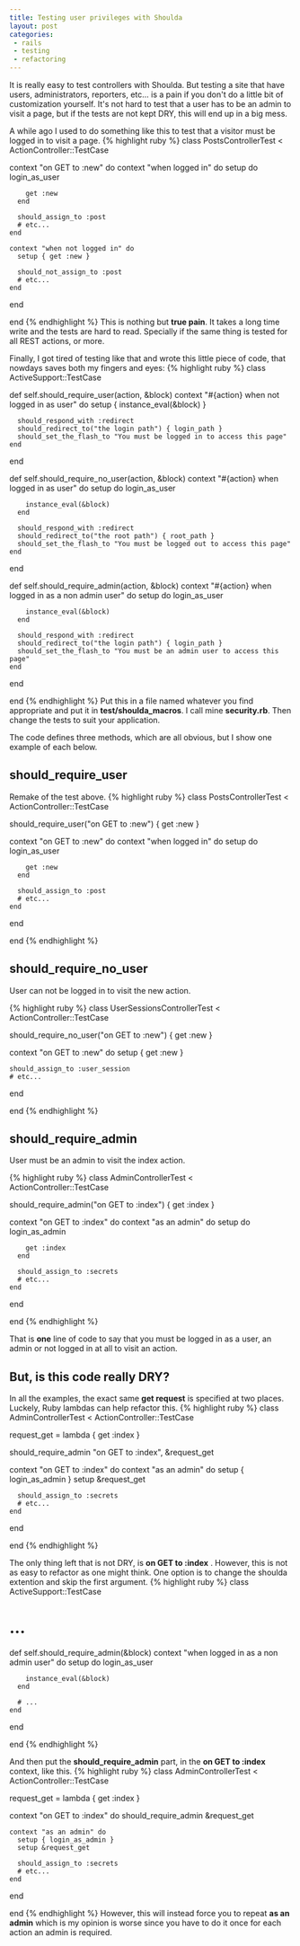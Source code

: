```yaml
---
title: Testing user privileges with Shoulda
layout: post
categories:
 - rails
 - testing
 - refactoring
---
```


It is really easy to test controllers with Shoulda. But testing a site
that have users, administrators, reporters, etc... is a pain if you
don't do a little bit of customization yourself. It's not hard to test
that a user has to be an admin to visit a page, but if the tests are
not kept DRY, this will end up in a big mess.

A while ago I used to do something like this to test that a visitor
must be logged in to visit a page.
{% highlight ruby %}
class PostsControllerTest < ActionController::TestCase

  context "on GET to :new" do
    context "when logged in" do
      setup do
        login_as_user

        get :new
      end

      should_assign_to :post
      # etc...
    end

    context "when not logged in" do
      setup { get :new }

      should_not_assign_to :post
      # etc...
    end
  end

end
{% endhighlight %}
This is nothing but **true pain**. It takes a long time write and the
tests are hard to read. Specially if the same thing is tested for all
REST actions, or more.

Finally, I got tired of testing like that and wrote this little piece
of code, that nowdays saves both my fingers and eyes:
{% highlight ruby %}
class ActiveSupport::TestCase

  def self.should_require_user(action, &block)
    context "#{action} when not logged in as user" do
      setup { instance_eval(&block) }

      should_respond_with :redirect
      should_redirect_to("the login path") { login_path }
      should_set_the_flash_to "You must be logged in to access this page"
    end
  end

  def self.should_require_no_user(action, &block)
    context "#{action} when logged in as user" do
      setup do
        login_as_user

        instance_eval(&block)
      end

      should_respond_with :redirect
      should_redirect_to("the root path") { root_path }
      should_set_the_flash_to "You must be logged out to access this page"
    end
  end

  def self.should_require_admin(action, &block)
    context "#{action} when logged in as a non admin user" do
      setup do
        login_as_user

        instance_eval(&block)
      end

      should_respond_with :redirect
      should_redirect_to("the login path") { login_path }
      should_set_the_flash_to "You must be an admin user to access this page"
    end
  end

end
{% endhighlight %}
Put this in a file named whatever you find appropriate and put it in
**test/shoulda_macros**. I call mine **security.rb**. Then change the
tests to suit your application.

The code defines three methods, which are all obvious, but I show one
example of each below.

## should_require_user
Remake of the test above.
{% highlight ruby %}
class PostsControllerTest < ActionController::TestCase

  should_require_user("on GET to :new") { get :new }

  context "on GET to :new" do
    context "when logged in" do
      setup do
        login_as_user
       
        get :new
      end
       
      should_assign_to :post
      # etc...
    end
  end

end
{% endhighlight %}

## should_require_no_user
User can not be logged in to visit the new action.

{% highlight ruby %}
class UserSessionsControllerTest < ActionController::TestCase

  should_require_no_user("on GET to :new") { get :new }

  context "on GET to :new" do
    setup { get :new }

    should_assign_to :user_session
    # etc...
  end

end
{% endhighlight %}

## should_require_admin
User must be an admin to visit the index action.

{% highlight ruby %}
class AdminControllerTest < ActionController::TestCase

  should_require_admin("on GET to :index") { get :index }

  context "on GET to :index" do
    context "as an admin" do
      setup do
        login_as_admin

        get :index
      end

      should_assign_to :secrets
      # etc...
    end
  end

end
{% endhighlight %}

That is **one** line of code to say that you must be logged in as a
user, an admin or not logged in at all to visit an action.

## But, is this code really DRY?
In all the examples, the exact same **get request** is specified at two
places. Luckely, Ruby lambdas can help refactor this.
{% highlight ruby %}
class AdminControllerTest < ActionController::TestCase

  request_get = lambda { get :index }
  
  should_require_admin "on GET to :index", &request_get

  context "on GET to :index" do
    context "as an admin" do
      setup { login_as_admin }
      setup &request_get

      should_assign_to :secrets
      # etc...
    end
  end

end
{% endhighlight %}

The only thing left that is not DRY, is **on GET to :index** . However,
this is not as easy to refactor as one might think. One option is to
change the shoulda extention and skip the first argument.
{% highlight ruby %}
class ActiveSupport::TestCase

  # ...

  def self.should_require_admin(&block)
    context "when logged in as a non admin user" do
      setup do
        login_as_user

        instance_eval(&block)
      end

      # ...
    end
  end

end
{% endhighlight %}

And then put the **should_require_admin** part, in the **on GET to :index**
context, like this.
{% highlight ruby %}
class AdminControllerTest < ActionController::TestCase

  request_get = lambda { get :index }
  
  context "on GET to :index" do
    should_require_admin &request_get

    context "as an admin" do
      setup { login_as_admin }
      setup &request_get

      should_assign_to :secrets
      # etc...
    end
  end

end
{% endhighlight %}
However, this will instead force you to repeat **as an admin** which
is my opinion is worse since you have to do it once for each action an
admin is required.
